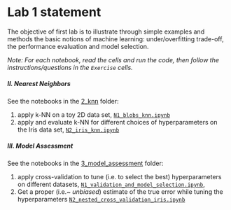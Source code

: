 # Lab 1 statement

The objective of  first lab is to illustrate through simple examples and methods the basic notions of machine learning: under/overfitting trade-off, the  performance evaluation and model selection.

*Note: For each notebook, read the cells and run the code, then follow the instructions/questions in the `Exercise` cells.*
<!-- ##### I. Introduction

 See the notebooks in the [1_introduction](https://gricad-gitlab.univ-grenoble-alpes.fr/ai-courses/autonomous_systems_ml/-/blob/master/notebooks/1_introduction/) folder:
  1. reproduce the course example to perform a linear classification on a toy dataset, [`N1_Linear_Classification.ipynb`](https://gricad-gitlab.univ-grenoble-alpes.fr/ai-courses/autonomous_systems_ml/-/blob/master/notebooks/1_introduction/N1_Linear_Classification.ipynb)
  2. experiment the underfitting/overfitting trade-off with polynomial classification, [`N2_Polynomial_Classification_Model_Complexity.ipynb`](https://gricad-gitlab.univ-grenoble-alpes.fr/ai-courses/autonomous_systems_ml/-/blob/master/notebooks/1_introduction/N2_Polynomial_Classification_Model_Complexity.ipynb)-->

##### II. Nearest Neighbors

  See the notebooks in the [2_knn](https://gricad-gitlab.univ-grenoble-alpes.fr/ai-courses/autonomous_systems_ml/-/blob/master/notebooks/2_knn/) folder:
  1. apply k-NN on a toy 2D data set, [`N1_blobs_knn.ipynb`](https://gricad-gitlab.univ-grenoble-alpes.fr/ai-courses/autonomous_systems_ml/-/blob/master/notebooks/2_knn/N1_blobs_knn.ipynb)
  2. apply and evaluate k-NN for different choices of hyperparameters on the Iris data set, [`N2_iris_knn.ipynb`](https://gricad-gitlab.univ-grenoble-alpes.fr/ai-courses/autonomous_systems_ml/-/blob/master/notebooks/2_knn/N2_iris_knn.ipynb)

##### III. Model Assessment

  See the notebooks in the [3_model_assessment](https://gricad-gitlab.univ-grenoble-alpes.fr/ai-courses/autonomous_systems_ml/-/blob/master/notebooks/3_model_assesment/) folder:

  1. apply cross-validation to tune (i.e. to select the best) hyperparameters on different datasets, [`N1_validation_and_model_selection.ipynb`](https://gricad-gitlab.univ-grenoble-alpes.fr/ai-courses/autonomous_systems_ml/-/blob/master/notebooks/3_model_assesment/N1_validation_and_model_selection.ipynb),
  2. Get a proper (i.e.~ *unbiased*) estimate of the true error while tuning the hyperparameters [`N2_nested_cross_validation_iris.ipynb`](https://gricad-gitlab.univ-grenoble-alpes.fr/ai-courses/autonomous_systems_ml/-/blob/master/notebooks/3_model_assesment/N2_nested_cross_validation_iris.ipynb)
